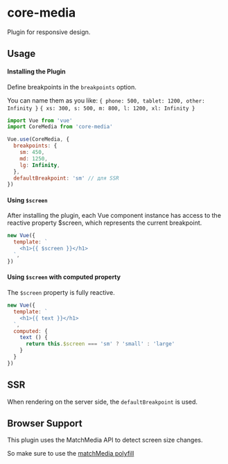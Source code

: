 # core-media
Plugin for responsive design.


## Usage

#### Installing the Plugin
Define breakpoints in the `breakpoints` option.

You can name them as you like:
`{ phone: 500, tablet: 1200, other: Infinity }`
`{ xs: 300, s: 500, m: 800, l: 1200, xl: Infinity }`

```js
import Vue from 'vue'
import CoreMedia from 'core-media'

Vue.use(CoreMedia, {
  breakpoints: {
    sm: 450,
    md: 1250,
    lg: Infinity,
  },
  defaultBreakpoint: 'sm' // для SSR
})
```


#### Using `$screen`
After installing the plugin, each Vue component instance has access to the reactive property $screen, which represents the current breakpoint.
```js
new Vue({
  template: `
    <h1>{{ $screen }}</h1>
  `,
})
```

#### Using `$screen` with computed property
The `$screen` property is fully reactive.

```js
new Vue({
  template: `
    <h1>{{ text }}</h1>
  `,
  computed: {
    text () {
      return this.$screen === 'sm' ? 'small' : 'large'
    }
  }
})
```

## SSR
When rendering on the server side, the `defaultBreakpoint` is used.


## Browser Support
This plugin uses the MatchMedia API to detect screen size changes.

So make sure to use the [matchMedia polyfill](https://github.com/paulirish/matchMedia.js)
